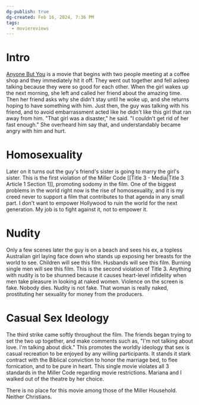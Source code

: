 ```yaml
---
dg-publish: true
dg-created: Feb 16, 2024, 7:36 PM
tags:
  - moviereviews
---
```

# Intro

[Anyone But You](https://www.imdb.com/title/tt26047818/) is a movie that begins with two people meeting at a coffee shop and they immediately hit it off. They went out together and fell asleep talking because they were so good for each other. When the girl wakes up the next morning, she left and called her friend about the amazing time. Then her friend asks why she didn't stay until he woke up, and she returns hoping to have something with him. Just then, the guy was talking with his friend, and to avoid embarrassment acted like he didn't like this girl that ran away from him. "That girl was a disaster," he said. "I couldn't get rid of her fast enough." She overheard him say that, and understandably became angry with him and hurt.

# Homosexuality

Later on it turns out the guy's friend's sister is going to marry the girl's sister. This is the first violation of the Miller Code [[Title 3 - Media|Title 3 Article 1 Section 1]], promoting sodomy in the film. One of the biggest problems in the world right now is the rise of homosexuality, and it is my creed never to support a film that contributes to that agenda in any small part. I don't want to empower Hollywood to ruin the world for the next generation. My job is to fight against it, not to empower it.

# Nudity

Only a few scenes later the guy is on a beach and sees his ex, a topless Australian girl laying face down who stands up exposing her breasts for the world to see. Children will see this film. Husbands will see this film. Burning single men will see this film. This is the second violation of Title 3. Anything with nudity is to be shunned because it causes heart-level infidelity when men take pleasure in looking at naked women. Violence on the screen is fake. Nobody dies. Nudity is not fake. That woman is really naked, prostituting her sexuality for money from the producers.

# Casual Sex Ideology 

The third strike came softly throughout the film. The friends began trying to set the two up together, and make comments such as, "I'm not talking about love. I'm talking about dick." This promotes the worldly ideology that sex is casual recreation to be enjoyed by any willing participants. It stands it stark contract with the Biblical conviction to honor the marriage bed, to flee fornication, and to be pure in heart. This single movie violates all 3 standards in the Miller Code regarding movie restrictions. Mariana and I walked out of the theatre by her choice.

There is no place for this movie among those of the Miller Household. Neither Christians.